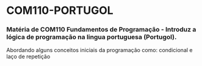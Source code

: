 # COM110-PORTUGOL

### Matéria de COM110 Fundamentos de Programação - Introduz a lógica de programação na lingua portuguesa (Portugol). 
Abordando alguns conceitos iniciais da programação como: condicional e laço de repetição 
